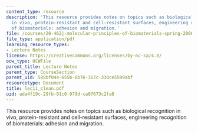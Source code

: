 ```yaml
---
content_type: resource
description: 'This resource provides notes on topics such as biological recognition
  in vivo, protein-resistant and cell-resistant surfaces, engineering recognition
  of biomaterials: adhesion and migration.'
file: /courses/20-462j-molecular-principles-of-biomaterials-spring-2006/ada4f19c29fb91c0979dca07673c2fa8_lec11_clean.pdf
file_type: application/pdf
learning_resource_types:
- Lecture Notes
license: https://creativecommons.org/licenses/by-nc-sa/4.0/
ocw_type: OCWFile
parent_title: Lecture Notes
parent_type: CourseSection
parent_uid: 588bf044-655b-8b76-317c-330ce5599abf
resourcetype: Document
title: lec11_clean.pdf
uid: ada4f19c-29fb-91c0-979d-ca07673c2fa8
---
```

This resource provides notes on topics such as biological recognition in vivo, protein-resistant and cell-resistant surfaces, engineering recognition of biomaterials: adhesion and migration.